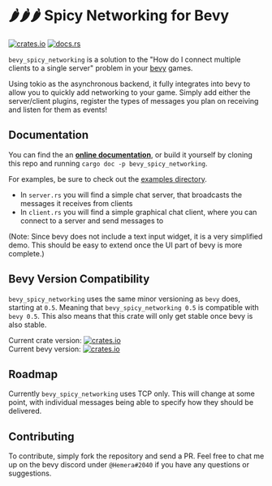 🌶🌶🌶 Spicy Networking for Bevy 
================================


[![crates.io](https://img.shields.io/crates/v/bevy_spicy_networking)](https://crates.io/crates/bevy_spicy_networking)
[![docs.rs](https://docs.rs/bevy_spicy_networking/badge.svg)](https://docs.rs/bevy_spicy_networking)

`bevy_spicy_networking` is a solution to the "How do I connect multiple clients to a single server" problem in your [bevy](https://bevyengine.org/) games.

Using tokio as the asynchronous backend, it fully integrates into bevy to allow you to quickly add networking to your game.
Simply add either the server/client plugins, register the types of messages you plan on receiving and listen for them as events! 


Documentation
-------------

You can find the an [**online documentation**](https://docs.rs/bevy_spicy_networking), or build it yourself by cloning this repo and running `cargo doc -p bevy_spicy_networking`.

For examples, be sure to check out the [examples directory](https://github.com/CabbitStudios/bevy_spicy_networking/tree/master/examples).

- In `server.rs` you will find a simple chat server, that broadcasts the messages it receives from clients
- In `client.rs` you will find a simple graphical chat client, where you can connect to a server and send messages to

(Note: Since bevy does not include a text input widget, it is a very simplified demo. This should be easy to extend once the UI part of bevy 
is more complete.)

Bevy Version Compatibility
--------------------------

`bevy_spicy_networking` uses the same minor versioning as `bevy` does, starting at `0.5`. Meaning that `bevy_spicy_networking 0.5` is compatible with `bevy 0.5`.
This also means that this crate will only get stable once bevy is also stable. 

Current crate version: [![crates.io](https://img.shields.io/crates/v/bevy_spicy_networking)](https://crates.io/crates/bevy_spicy_networking)  
Current bevy version: [![crates.io](https://img.shields.io/crates/v/bevy)](https://crates.io/crates/bevy)

Roadmap
-------


Currently `bevy_spicy_networking` uses TCP only. This will change at some point, with individual messages being able to specify how they should be delivered.


Contributing
------------

To contribute, simply fork the repository and send a PR. Feel free to chat me up on the bevy discord under `@Hemera#2040` if you have any questions or suggestions.